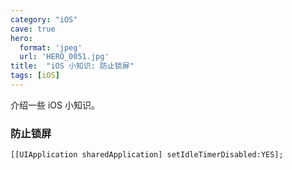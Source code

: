```yaml
---
category: "iOS"
cave: true
hero:
  format: 'jpeg'
  url: 'HERO_0051.jpg'
title:  "iOS 小知识: 防止锁屏"
tags: [iOS]
---
```

介绍一些 iOS 小知识。

### 防止锁屏

`[[UIApplication sharedApplication] setIdleTimerDisabled:YES];`





